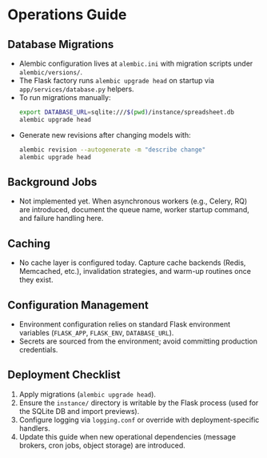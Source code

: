# Operations Guide

## Database Migrations
- Alembic configuration lives at `alembic.ini` with migration scripts under `alembic/versions/`.
- The Flask factory runs `alembic upgrade head` on startup via `app/services/database.py` helpers.
- To run migrations manually:
  ```bash
  export DATABASE_URL=sqlite:///$(pwd)/instance/spreadsheet.db
  alembic upgrade head
  ```
- Generate new revisions after changing models with:
  ```bash
  alembic revision --autogenerate -m "describe change"
  alembic upgrade head
  ```

## Background Jobs
- Not implemented yet. When asynchronous workers (e.g., Celery, RQ) are introduced, document the queue name, worker startup command, and failure handling here.

## Caching
- No cache layer is configured today. Capture cache backends (Redis, Memcached, etc.), invalidation strategies, and warm-up routines once they exist.

## Configuration Management
- Environment configuration relies on standard Flask environment variables (`FLASK_APP`, `FLASK_ENV`, `DATABASE_URL`).
- Secrets are sourced from the environment; avoid committing production credentials.

## Deployment Checklist
1. Apply migrations (`alembic upgrade head`).
2. Ensure the `instance/` directory is writable by the Flask process (used for the SQLite DB and import previews).
3. Configure logging via `logging.conf` or override with deployment-specific handlers.
4. Update this guide when new operational dependencies (message brokers, cron jobs, object storage) are introduced.
